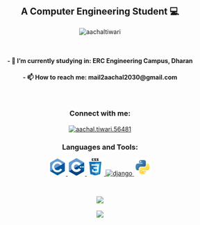 <h2 align="center">
  A Computer Engineering Student 💻
</h2>

<p align="center">
  <img src="https://komarev.com/ghpvc/?username=aachaltiwari&label=Profile%20views&color=0e75b6&style=flat" alt="aachaltiwari">
</p>
<br>

 <h4 align="center">
  - 🔭 I’m currently studying in: ERC Engineering Campus, Dharan
</h4>

<h4 align="center">
  - 📫 How to reach me: mail2aachal2030@gmail.com
</h4>
<br>

<h3 align="center">
  Connect with me:
</h3>
<p align="center">
<a href="https://fb.com/aachal.tiwari.56481" target="blank">
  <img align="center" src="https://raw.githubusercontent.com/rahuldkjain/github-profile-readme-generator/master/src/images/icons/Social/facebook.svg" alt="aachal.tiwari.56481" height="30" width="40">
  </a>
</p>

<h3 align="center">
  Languages and Tools:
</h3>
<p align="center">
  <a href="https://www.cprogramming.com/" target="_blank" rel="noreferrer">
    <img src="https://raw.githubusercontent.com/devicons/devicon/master/icons/c/c-original.svg" alt="c" width="40" height="40">
  </a>
  <a href="https://www.w3schools.com/cpp/" target="_blank" rel="noreferrer">
    <img src="https://raw.githubusercontent.com/devicons/devicon/master/icons/cplusplus/cplusplus-original.svg" alt="cplusplus" width="40" height="40">
  </a>
  <a href="https://www.w3schools.com/css/" target="_blank" rel="noreferrer">
    <img src="https://raw.githubusercontent.com/devicons/devicon/master/icons/css3/css3-original-wordmark.svg" alt="css3" width="40" height="40">
  </a>
  <a href="https://www.djangoproject.com/" target="_blank" rel="noreferrer">
    <img src="https://cdn.worldvectorlogo.com/logos/django.svg" alt="django" width="40" height="40">
  </a>
  <a href="https://www.python.org" target="_blank" rel="noreferrer">
    <img src="https://raw.githubusercontent.com/devicons/devicon/master/icons/python/python-original.svg" alt="python" width="40" height="40">
  </a>
</p>
<br>

<p align="center">
  <img src="https://github-readme-streak-stats.herokuapp.com/?user=aachaltiwari&theme=blueberry&hide_border=true">
</p>

<p align="center">
  <img src="https://github-readme-stats.vercel.app/api?username=aachaltiwari&theme=blueberry&show_icons=true&hide_border=true&count_private=true">
</p>

